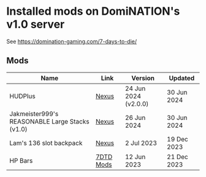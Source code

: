 # Installed mods on DomiNATION's v1.0 server

See https://domination-gaming.com/7-days-to-die/

## Mods

| Name                                           | Link | Version              | Updated     |
|------------------------------------------------|------|----------------------|-------------|
| HUDPlus                                        | [Nexus](https://www.nexusmods.com/7daystodie/mods/870) | 24 Jun 2024 (v2.0.0) | 30 Jun 2024 |
| Jakmeister999's REASONABLE Large Stacks (v1.0) | [Nexus](https://www.nexusmods.com/7daystodie/mods/4973) | 26 Jun 2024          | 30 Jun 2024 |
| Lam's 136 slot backpack                        | [Nexus](https://www.nexusmods.com/7daystodie/mods/1086) | 2 Jul 2023           | 19 Dec 2023 |
| HP Bars                                        | [7DTD Mods](https://7daystodiemods.com/hp-bars/) | 12 Jun 2023          | 21 Dec 2023 |
